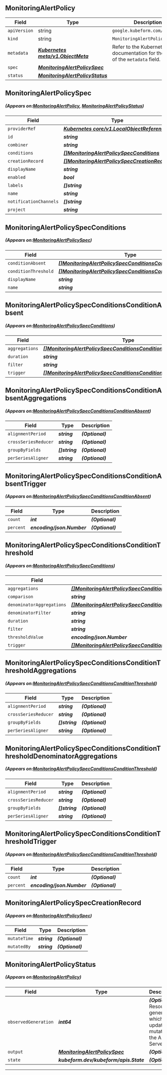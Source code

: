 ## MonitoringAlertPolicy
| Field | Type | Description |
| ------ | ----- | ----------- |
| `apiVersion` | string | `google.kubeform.com/v1alpha1` |
|    `kind` | string | `MonitoringAlertPolicy` |
| `metadata` | ***[Kubernetes meta/v1.ObjectMeta](https://kubernetes.io/docs/reference/generated/kubernetes-api/v1.13/#objectmeta-v1-meta)***|Refer to the Kubernetes API documentation for the fields of the `metadata` field.|
| `spec` | ***[MonitoringAlertPolicySpec](#MonitoringAlertPolicySpec)***||
| `status` | ***[MonitoringAlertPolicyStatus](#MonitoringAlertPolicyStatus)***||
## MonitoringAlertPolicySpec
##### (Appears on:[MonitoringAlertPolicy](#MonitoringAlertPolicy), [MonitoringAlertPolicyStatus](#MonitoringAlertPolicyStatus))
| Field | Type | Description |
| ------ | ----- | ----------- |
| `providerRef` | ***[Kubernetes core/v1.LocalObjectReference](https://kubernetes.io/docs/reference/generated/kubernetes-api/v1.13/#localobjectreference-v1-core)***||
| `id` | ***string***||
| `combiner` | ***string***||
| `conditions` | ***[[]MonitoringAlertPolicySpecConditions](#MonitoringAlertPolicySpecConditions)***||
| `creationRecord` | ***[[]MonitoringAlertPolicySpecCreationRecord](#MonitoringAlertPolicySpecCreationRecord)***| ***(Optional)*** |
| `displayName` | ***string***||
| `enabled` | ***bool***||
| `labels` | ***[]string***| ***(Optional)*** |
| `name` | ***string***| ***(Optional)*** |
| `notificationChannels` | ***[]string***| ***(Optional)*** |
| `project` | ***string***| ***(Optional)*** |
## MonitoringAlertPolicySpecConditions
##### (Appears on:[MonitoringAlertPolicySpec](#MonitoringAlertPolicySpec))
| Field | Type | Description |
| ------ | ----- | ----------- |
| `conditionAbsent` | ***[[]MonitoringAlertPolicySpecConditionsConditionAbsent](#MonitoringAlertPolicySpecConditionsConditionAbsent)***| ***(Optional)*** |
| `conditionThreshold` | ***[[]MonitoringAlertPolicySpecConditionsConditionThreshold](#MonitoringAlertPolicySpecConditionsConditionThreshold)***| ***(Optional)*** |
| `displayName` | ***string***||
| `name` | ***string***| ***(Optional)*** |
## MonitoringAlertPolicySpecConditionsConditionAbsent
##### (Appears on:[MonitoringAlertPolicySpecConditions](#MonitoringAlertPolicySpecConditions))
| Field | Type | Description |
| ------ | ----- | ----------- |
| `aggregations` | ***[[]MonitoringAlertPolicySpecConditionsConditionAbsentAggregations](#MonitoringAlertPolicySpecConditionsConditionAbsentAggregations)***| ***(Optional)*** |
| `duration` | ***string***||
| `filter` | ***string***| ***(Optional)*** |
| `trigger` | ***[[]MonitoringAlertPolicySpecConditionsConditionAbsentTrigger](#MonitoringAlertPolicySpecConditionsConditionAbsentTrigger)***| ***(Optional)*** |
## MonitoringAlertPolicySpecConditionsConditionAbsentAggregations
##### (Appears on:[MonitoringAlertPolicySpecConditionsConditionAbsent](#MonitoringAlertPolicySpecConditionsConditionAbsent))
| Field | Type | Description |
| ------ | ----- | ----------- |
| `alignmentPeriod` | ***string***| ***(Optional)*** |
| `crossSeriesReducer` | ***string***| ***(Optional)*** |
| `groupByFields` | ***[]string***| ***(Optional)*** |
| `perSeriesAligner` | ***string***| ***(Optional)*** |
## MonitoringAlertPolicySpecConditionsConditionAbsentTrigger
##### (Appears on:[MonitoringAlertPolicySpecConditionsConditionAbsent](#MonitoringAlertPolicySpecConditionsConditionAbsent))
| Field | Type | Description |
| ------ | ----- | ----------- |
| `count` | ***int***| ***(Optional)*** |
| `percent` | ***encoding/json.Number***| ***(Optional)*** |
## MonitoringAlertPolicySpecConditionsConditionThreshold
##### (Appears on:[MonitoringAlertPolicySpecConditions](#MonitoringAlertPolicySpecConditions))
| Field | Type | Description |
| ------ | ----- | ----------- |
| `aggregations` | ***[[]MonitoringAlertPolicySpecConditionsConditionThresholdAggregations](#MonitoringAlertPolicySpecConditionsConditionThresholdAggregations)***| ***(Optional)*** |
| `comparison` | ***string***||
| `denominatorAggregations` | ***[[]MonitoringAlertPolicySpecConditionsConditionThresholdDenominatorAggregations](#MonitoringAlertPolicySpecConditionsConditionThresholdDenominatorAggregations)***| ***(Optional)*** |
| `denominatorFilter` | ***string***| ***(Optional)*** |
| `duration` | ***string***||
| `filter` | ***string***| ***(Optional)*** |
| `thresholdValue` | ***encoding/json.Number***| ***(Optional)*** |
| `trigger` | ***[[]MonitoringAlertPolicySpecConditionsConditionThresholdTrigger](#MonitoringAlertPolicySpecConditionsConditionThresholdTrigger)***| ***(Optional)*** |
## MonitoringAlertPolicySpecConditionsConditionThresholdAggregations
##### (Appears on:[MonitoringAlertPolicySpecConditionsConditionThreshold](#MonitoringAlertPolicySpecConditionsConditionThreshold))
| Field | Type | Description |
| ------ | ----- | ----------- |
| `alignmentPeriod` | ***string***| ***(Optional)*** |
| `crossSeriesReducer` | ***string***| ***(Optional)*** |
| `groupByFields` | ***[]string***| ***(Optional)*** |
| `perSeriesAligner` | ***string***| ***(Optional)*** |
## MonitoringAlertPolicySpecConditionsConditionThresholdDenominatorAggregations
##### (Appears on:[MonitoringAlertPolicySpecConditionsConditionThreshold](#MonitoringAlertPolicySpecConditionsConditionThreshold))
| Field | Type | Description |
| ------ | ----- | ----------- |
| `alignmentPeriod` | ***string***| ***(Optional)*** |
| `crossSeriesReducer` | ***string***| ***(Optional)*** |
| `groupByFields` | ***[]string***| ***(Optional)*** |
| `perSeriesAligner` | ***string***| ***(Optional)*** |
## MonitoringAlertPolicySpecConditionsConditionThresholdTrigger
##### (Appears on:[MonitoringAlertPolicySpecConditionsConditionThreshold](#MonitoringAlertPolicySpecConditionsConditionThreshold))
| Field | Type | Description |
| ------ | ----- | ----------- |
| `count` | ***int***| ***(Optional)*** |
| `percent` | ***encoding/json.Number***| ***(Optional)*** |
## MonitoringAlertPolicySpecCreationRecord
##### (Appears on:[MonitoringAlertPolicySpec](#MonitoringAlertPolicySpec))
| Field | Type | Description |
| ------ | ----- | ----------- |
| `mutateTime` | ***string***| ***(Optional)*** |
| `mutatedBy` | ***string***| ***(Optional)*** |
## MonitoringAlertPolicyStatus
##### (Appears on:[MonitoringAlertPolicy](#MonitoringAlertPolicy))
| Field | Type | Description |
| ------ | ----- | ----------- |
| `observedGeneration` | ***int64***| ***(Optional)*** Resource generation, which is updated on mutation by the API Server.|
| `output` | ***[MonitoringAlertPolicySpec](#MonitoringAlertPolicySpec)***| ***(Optional)*** |
| `state` | ***kubeform.dev/kubeform/apis.State***| ***(Optional)*** |
---

